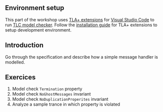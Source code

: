 ## Environment setup

This part of the workshop uses [TLA+ extensions](https://github.com/alygin/vscode-tlaplus/wiki/How-to-Install) for [Visual Studio Code](https://code.visualstudio.com/) to run [TLC model checker](https://en.wikipedia.org/wiki/TLA%2B). Follow the [installation guide](https://github.com/alygin/vscode-tlaplus/wiki/How-to-Install) for TLA+ extensions to setup development environment.
 
## Introduction

Go through the specification and describe how a simple message handler is modelled.

## Exercices

1. Model check `Termination` property
2. Model check `NoGhostMessages` invariant
3. Model check `NoDuplicationProperites` invariant
4. Analyze a sample trance in which property is violated



 
